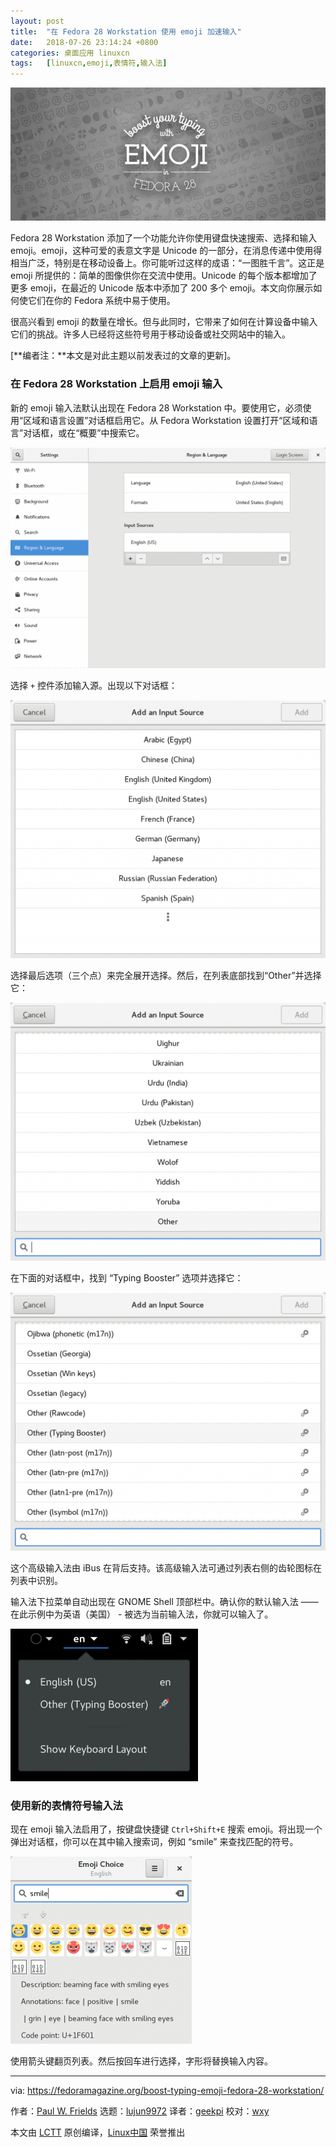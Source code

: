 ```yaml
---
layout: post
title:	"在 Fedora 28 Workstation 使用 emoji 加速输入"
date:	2018-07-26 23:14:24 +0800 
categories:	桌面应用 linuxcn 
tags:	[linuxcn,emoji,表情符,输入法]
---
```



![](/Asserts/Images/album/201807/26/231428ekkjjlsr77gvp8v9.jpg)


Fedora 28 Workstation 添加了一个功能允许你使用键盘快速搜索、选择和输入 emoji。emoji，这种可爱的表意文字是 Unicode 的一部分，在消息传递中使用得相当广泛，特别是在移动设备上。你可能听过这样的成语：“一图胜千言”。这正是 emoji 所提供的：简单的图像供你在交流中使用。Unicode 的每个版本都增加了更多 emoji，在最近的 Unicode 版本中添加了 200 多个 emoji。本文向你展示如何使它们在你的 Fedora 系统中易于使用。


很高兴看到 emoji 的数量在增长。但与此同时，它带来了如何在计算设备中输入它们的挑战。许多人已经将这些符号用于移动设备或社交网站中的输入。


[**编者注：**本文是对此主题以前发表过的文章的更新]。


### 在 Fedora 28 Workstation 上启用 emoji 输入


新的 emoji 输入法默认出现在 Fedora 28 Workstation 中。要使用它，必须使用“区域和语言设置”对话框启用它。从 Fedora Workstation 设置打开“区域和语言”对话框，或在“概要”中搜索它。


[![Region & Language settings tool](/Asserts/Images/album/201807/26/231457qlxt88gggxltql9x.png)](https://fedoramagazine.org/wp-content/uploads/2018/07/Screenshot-from-2018-07-08-15-02-41.png)


选择 `+` 控件添加输入源。出现以下对话框：


[![Adding an input source](/Asserts/Images/album/201807/26/231516clz0bdu7gn34iy00.png)](https://fedoramagazine.org/wp-content/uploads/2018/07/Screenshot-from-2018-07-08-14-33-46.png)


选择最后选项（三个点）来完全展开选择。然后，在列表底部找到“Other”并选择它：


[![Selecting other input sources](/Asserts/Images/album/201807/26/231536zdz0jpxxpqqpzad0.png)](https://fedoramagazine.org/wp-content/uploads/2018/07/Screenshot-from-2018-07-08-14-34-15.png)


在下面的对话框中，找到 “Typing Booster” 选项并选择它：


[![](/Asserts/Images/album/201807/26/231602dhrqcuyu8clhd11c.png)](https://fedoramagazine.org/wp-content/uploads/2018/07/Screenshot-from-2018-07-08-14-34-41.png)


这个高级输入法由 iBus 在背后支持。该高级输入法可通过列表右侧的齿轮图标在列表中识别。


输入法下拉菜单自动出现在 GNOME Shell 顶部栏中。确认你的默认输入法 —— 在此示例中为英语（美国） - 被选为当前输入法，你就可以输入了。


[![Input method dropdown in Shell top bar](/Asserts/Images/album/201807/26/231607s68tfs64b9ft9ttt.png)](https://fedoramagazine.org/wp-content/uploads/2018/07/Screenshot-from-2018-07-08-15-05-24.png)


### 使用新的表情符号输入法


现在 emoji 输入法启用了，按键盘快捷键 `Ctrl+Shift+E` 搜索 emoji。将出现一个弹出对话框，你可以在其中输入搜索词，例如 “smile” 来查找匹配的符号。


[![Searching for smile emoji](/Asserts/Images/album/201807/26/231619hoe9koii4o8oanbo.png)](https://fedoramagazine.org/wp-content/uploads/2018/07/Screenshot-from-2018-07-08-14-36-31.png)


使用箭头键翻页列表。然后按回车进行选择，字形将替换输入内容。




---


via: <https://fedoramagazine.org/boost-typing-emoji-fedora-28-workstation/>


作者：[Paul W. Frields](https://fedoramagazine.org/author/pfrields/) 选题：[lujun9972](https://github.com/lujun9972) 译者：[geekpi](https://github.com/geekpi) 校对：[wxy](https://github.com/wxy)


本文由 [LCTT](https://github.com/LCTT/TranslateProject) 原创编译，[Linux中国](https://linux.cn/) 荣誉推出
